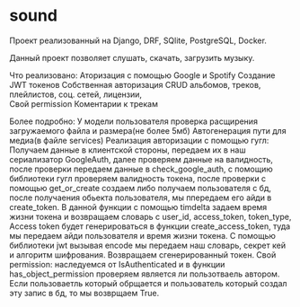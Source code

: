 # sound

Проект реализованный на Django, DRF, SQlite, PostgreSQL, Docker.

Данный проект позволяет слушать, скачать, загрузить музыку.

Что реализовано:
Аторизация с помощью Google и Spotify
Создание JWT токенов
Собственная авторизация
CRUD альбомов, треков, плейлистов, соц. сетей, лицензии,  
Свой permission
Коментарии к трекам

Более подробно:
У модели пользователя проверка расщирения загружаемого файла и размера(не более 5мб)
Автогенерация пути для медиа(в файле services)
Реализация авторизации с помощью гугл:
  Получаем данные в клиентской стороны, передаем их в наш сериализатор GoogleAuth, далее проверяем данные на валидность, после проверки передаем данные
  в check_google_auth, с помощию библиотеки гугл проверяем валидность токена, после проверки с помощью get_or_create создаем либо получаем пользователя с бд,
  после получаения обьекта пользователя, мы ппередаем его айди в create_token. В данной функции с помощью timdelta задаем время жизни токена и возвращаем
  словарь с user_id, access_token, token_type, Access token будет генерироваться в функции create_access_token, туда мы передаем айди пользователя и время 
  жизни токена. С помощью библиотеки jwt вызывая encode мы передаем наш словарь, секрет кей и алгоритм шифрования. Возвращаем сгенерированный токен.
Свой permission:
  наследуемся от IsAuthenticated и в функции has_object_permission проверяем является ли пользотваель автором. Если пользоваетль который обрщается и
  пользователь который создал эту запис в бд, то мы возврщаем True.
